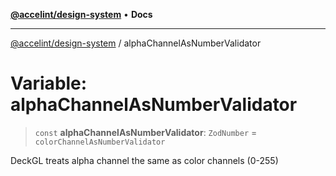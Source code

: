 [**@accelint/design-system**](../README.md) • **Docs**

***

[@accelint/design-system](../README.md) / alphaChannelAsNumberValidator

# Variable: alphaChannelAsNumberValidator

> `const` **alphaChannelAsNumberValidator**: `ZodNumber` = `colorChannelAsNumberValidator`

DeckGL treats alpha channel the same as color channels (0-255)
